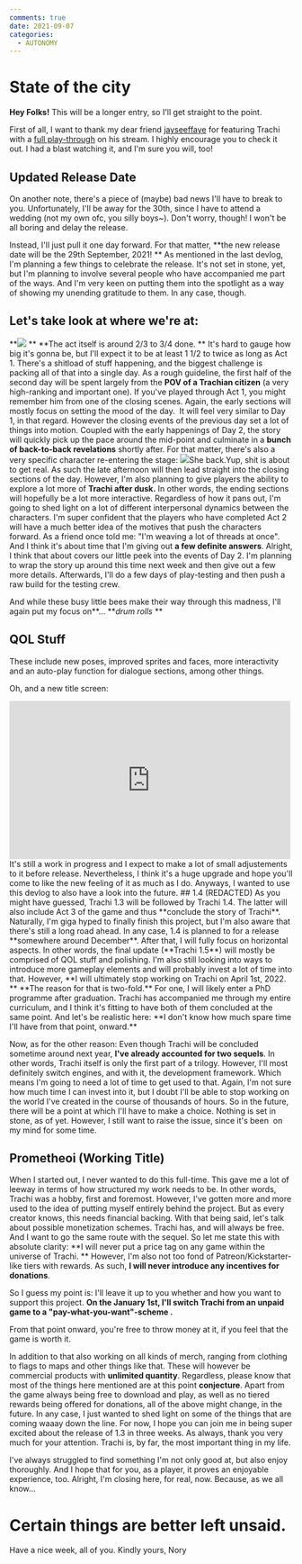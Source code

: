 ```yaml
---
comments: true
date: 2021-09-07
categories:
  - AUTONOMY
---
```


# State of the city

**Hey Folks!**
This will be a longer entry, so I'll get straight to the point.

First of all, I want to thank my dear friend [jayseeffaye](https://www.twitch.tv/jayseeffaye) for featuring Trachi with a [full play-through](https://www.twitch.tv/videos/1139549555) on his stream.
I highly encourage you to check it out. I had a blast watching it, and I'm sure you will, too!

## Updated Release Date
On another note, there's a piece of (maybe) bad news I'll have to break to you.
Unfortunately, I'll be away for the 30th, since I have to attend a wedding (not my own ofc, you silly boys~).
Don't worry, though!
I won't be all boring and delay the release. 

Instead, I'll just pull it one day forward.
For that matter, **the new release date will be the 29th September, 2021!
**
As mentioned in the last devlog, I'm planning a few things to celebrate the release. 
It's not set in stone, yet, but I'm planning to involve several people who have accompanied me part of the ways. 
And I'm very keen on putting them into the spotlight as a way of showing my unending gratitude to them.
In any case, though.
<!-- more -->

## Let's take look at where we're at:
**![](https://img.itch.zone/aW1nLzY5Mzk3MTgucG5n/original/wD65u3.png)
**
**The act itself is around 2/3 to 3/4 done. **
It's hard to gauge how big it's gonna be, but I'll expect it to be at least 1 1/2 to twice as long as Act 1. 
There's a shitload of stuff happening, and the biggest challenge is packing all of that into a single day.
As a rough guideline, the first half of the second day will be spent largely from the **POV of a Trachian citizen** (a very high-ranking and important one). 
If you've played through Act 1, you might remember him from one of the closing scenes.
Again, the early sections will mostly focus on setting the mood of the day.  It will feel very similar to Day 1, in that regard.
However the closing events of the previous day set a lot of things into motion.
 Coupled with the early happenings of Day 2, the story will quickly pick up the pace around the mid-point and culminate in a **bunch of back-to-back revelations** shortly after.
For that matter, there's also a very specific character re-entering the stage:
![](https://img.itch.zone/aW1nLzY5Mzk0NTMucG5n/original/hlSYGK.png)She back.Yup, shit is about to get real.
As such the late afternoon will then lead straight into the closing sections of the day.
However, I'm also planning to give players the ability to explore a lot more of **Trachi after dusk.**
 In other words, the ending sections will hopefully be a lot more interactive.
Regardless of how it pans out, I'm going to shed light on a lot of different interpersonal dynamics between the characters.
I'm super confident that the players who have completed Act 2 will have a much better idea of the motives that push the characters forward.
As a friend once told me: "I'm weaving a lot of threads at once".  And I think it's about time that I'm giving out **a few definite answers**.
Alright, I think that about covers our little peek into the events of Day 2. 
I'm planning to wrap the story up around this time next week and then give out a few more details.
Afterwards, I'll do a few days of play-testing and then push a raw build for the testing crew.

And while these busy little bees make their way through this madness, I'll again put my focus on**... ***drum rolls* **


## QOL Stuff
These include new poses, improved sprites and faces, more interactivity and an auto-play function for dialogue sections, among other things.

Oh, and a new title screen:
<iframe src="https://www.youtube.com/embed/1jb2ts7yjVw" width="500" height="281" frameborder="0" allowfullscreen></iframe>
It's still a work in progress and I expect to make a lot of small adjustements to it before release. Nevertheless, I think it's a huge upgrade and hope you'll come to like the new feeling of it as much as I do.
Anyways, I wanted to use this devlog to also have a look into the future.
## 1.4 (REDACTED)
As you might have guessed, Trachi 1.3 will be followed by Trachi 1.4. 
The latter will also include Act 3 of the game and thus **conclude the story of Trachi**. 
Naturally, I'm giga hyped to finally finish this project, but I'm also aware that there's still a long road ahead. 
In any case, 1.4 is planned to for a release **somewhere around December**.
After that, I will fully focus on horizontal aspects.
 In other words, the final update (**Trachi 1.5**) will mostly be comprised of QOL stuff and polishing.
 I'm also still looking into ways to introduce more gameplay elements and will probably invest a lot of time into that.
However, **I will ultimately stop working on Trachi on April 1st, 2022. 
**
**The reason for that is two-fold.**
For one, I will likely enter a PhD programme after graduation.
 Trachi has accompanied me through my entire curriculum, and I think it's fitting to have both of them concluded at the same point.
And let's be realistic here: **I don't know how much spare time I'll have from that point, onward.**

Now, as for the other reason: 
Even though Trachi will be concluded sometime around next year, **I've already accounted for two sequels**.
In other words, Trachi itself is only the first part of a trilogy.
However, I'll most definitely switch engines, and with it, the development framework.
Which means I'm going to need a lot of time to get used to that.
Again, I'm not sure how much time I can invest into it, but I doubt I'll be able to stop working on the world I've created in the course of thousands of hours.
So in the future, there will be a point at which I'll have to make a choice.
Nothing is set in stone, as of yet.
However, I still want to raise the issue, since it's been  on my mind for some time.

## Prometheoi (Working Title)
When I started out, I never wanted to do this full-time. 
This gave me a lot of leeway in terms of how structured my work needs to be. 
In other words, Trachi was a hobby, first and foremost.
However, I've gotten more and more used to the idea of putting myself entirely behind the project. 
But as every creator knows, this needs financial backing.
With that being said, let's talk about possible monetization schemes.
Trachi has, and will always be free. 
And I want to go the same route with the sequel.
So let me state this with absolute clarity: **I will never put a price tag on any game within the universe of Trachi.
**
However, I'm also not too fond of Patreon/Kickstarter-like tiers with rewards.
As such, **I will never introduce any incentives for donations**.

So I guess my point is: I'll leave it up to you whether and how you want to support this project.
**On the January 1st, I'll switch Trachi from an unpaid game to a "pay-what-you-want"-scheme .**

From that point onward, you're free to throw money at it, if you feel that the game is worth it.

In addition to that also working on all kinds of merch, ranging from clothing to flags to maps and other things like that.
These will however be commercial products with **unlimited quantity**.
Regardless, please know that most of the things here mentioned are at this point **conjecture**. 
Apart from the game always being free to download and play, as well as no tiered rewards being offered for donations, all of the above might change, in the future.
In any case, I just wanted to shed light on some of the things that are coming waaay down the line.
For now, I hope you can join me in being super excited about the release of 1.3 in three weeks.
As always, thank you very much for your attention.
Trachi is, by far, the most important thing in my life.

I've always struggled to find something I'm not only good at, but also enjoy thoroughly. 
And I hope that for you, as a player, it proves an enjoyable experience, too.
Alright, I'm closing here, for real, now.
Because, as we all know...
# Certain things are better left unsaid.
Have a nice week, all of you.
Kindly yours,
Nory
